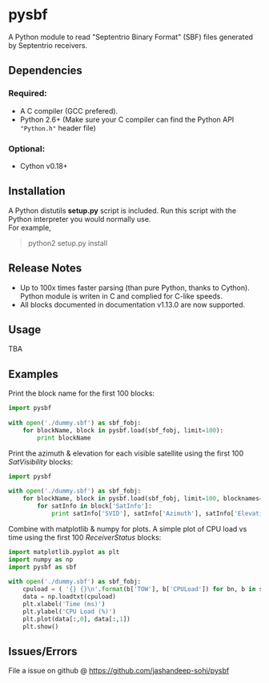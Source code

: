 # pysbf

A Python module to read "Septentrio Binary Format" (SBF) files generated by Septentrio receivers.

## Dependencies

### Required:
* A C compiler (GCC prefered).
* Python 2.6+ (Make sure your C compiler can find the Python API `"Python.h"` header file)

### Optional:
* Cython v0.18+ 


## Installation

A Python distutils **setup.py** script is included.
Run this script with the Python interpreter you would normally use.  
For example,
>python2 setup.py install

## Release Notes

* Up to 100x times faster parsing (than pure Python, thanks to Cython). Python module is writen in C and complied for C-like speeds.
* All blocks documented in documentation v1.13.0 are now supported.

## Usage

TBA


## Examples

Print the block name for the first 100 blocks:

```python
import pysbf
    
with open('./dummy.sbf') as sbf_fobj:
    for blockName, block in pysbf.load(sbf_fobj, limit=100):
        print blockName
```
      
Print the azimuth & elevation for each visible satellite using the first 100 *SatVisibility* blocks:

```python
import pysbf
    
with open('./dummy.sbf') as sbf_fobj:
    for blockName, block in pysbf.load(sbf_fobj, limit=100, blocknames={'SatVisibility'}):
        for satInfo in block['SatInfo']:
            print satInfo['SVID'], satInfo['Azimuth'], satInfo['Elevation']
```

Combine with matplotlib & numpy for plots. A simple plot of CPU load vs time using the first 100 *ReceiverStatus* blocks:

```python
import matplotlib.pyplot as plt
import numpy as np
import pysbf as sbf
    
with open('./dummy.sbf') as sbf_fobj:
    cpuload = ( '{} {}\n'.format(b['TOW'], b['CPULoad']) for bn, b in sbf.load(sbf_fobj, 100, {'ReceiverStatus_v2'}) )
    data = np.loadtxt(cpuload)
    plt.xlabel('Time (ms)')
    plt.ylabel('CPU Load (%)')
    plt.plot(data[:,0], data[:,1])
    plt.show()
```

## Issues/Errors

File a issue on github @ https://github.com/jashandeep-sohi/pysbf


